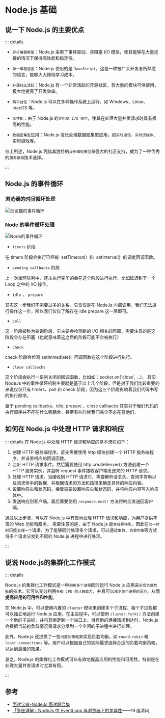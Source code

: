 # Node.js 基础

## 说一下 Node.js 的主要优点

::: details

- `异步编程模型`：Node.js 采用了事件驱动、非阻塞 I/O 模型，使其能够在大量连接的情况下保持高性能和稳定性。

- `单一编程语言`：Node.js 使用的是 `JavaScript`，这是一种被广大开发者所熟悉的语言，能够大大降低学习成本。

- `开源社区活跃`：Node.js 有一个非常活跃的开源社区，有大量的模块可供使用，极大地提高了开发效率。

- `跨平台性`：Node.js 可以在多种操作系统上运行，如 Windows、Linux、macOS 等。

- `高性能`：由于 Node.js 的`非阻塞 I/O 模型`，使其在处理大量并发请求时具有极高的性能。

- `数据密集型`应用：Node.js 擅长处理数据密集型应用，如`实时通信`、`实时流媒体`、实时游戏等。

综上所述，Node.js 凭借其独特的`异步编程模型`和强大的社区支持，成为了一种优秀的`服务器端`技术选择。

:::

## Node.js 的事件循环

### 浏览器的时间循环处理

<Image src="../../public/05node/eventloop-bw.png" alt="浏览器的事件循环"/>

### Node 的事件循环处理

<Image src="../../public/05node/eventloop-node.png" alt="Node的事件循环"/>

- `timers` 阶段

在 timers 阶段会执行已经被  setTimeout()  和  setInterval()  的调度回调函数。

- `pending callbacks` 阶段

上一次循环队列中，还未执行完毕的会在这个阶段进行执行。比如延迟到下一个 Loop 之中的 I/O 操作。

- `idle` 、 `prepare`

其实这一步我们不需要过多的关系，它仅仅是在 NodeJs 内部调用。我们无法进行操作这一步，所以我们仅仅了解存在 idle prepare 这一层即可。

- `poll`

这一阶段被称为轮询阶段，它主要会检测新的 I/O 相关的回调，需要注意的是这一阶段会存在阻塞（也就意味着这之后的阶段可能不会被执行）

- `check`

check 阶段会检测 setImmediate()  回调函数在这个阶段进行执行。

- `close callbacks`

这个阶段会执行一系列关闭的回调函数，比如如：socket.on('close', ...)。
其实 NodeJs 中的事件循环机制主要就是基于以上几个阶段，但是对于我们比较重要的来说仅仅只有 timers、poll 和 check 阶段，因为这三个阶段影响着我们代码书写的执行顺序。

至于 pending callbacks、idle, prepare 、close callbacks 其实对于我们代码的执行顺序并不存在什么强耦合，甚至有些时候我们完全不必在意他们。

## 如何在 Node.js 中处理 HTTP 请求和响应

::: details
在 Node.js 中处理 HTTP 请求和响应的基本流程如下：

1. 创建 HTTP 服务端程序。首先需要使用 http 模块创建一个 HTTP 服务端程序，并设置相应的回调函数。
2. 监听 HTTP 请求事件。然后需要使用 http.createServer() 方法创建一个 HTTP 服务实例，并监听 request 事件接收客户端发送来的 HTTP 请求。
3. 处理 HTTP 请求。当接收到 HTTP 请求时，需要解析请求头、查询字符串以及请求体中的数据，并根据请求的方法和路径来确定具体的响应内容。
4. 设置响应头和状态码。接着需要设置响应头和状态码，并将响应内容写入响应体中。
5. 发送响应到客户端。最后需要使用 `response.end()` 方法将响应发送回客户端。

通过以上步骤，可以在 Node.js 中有效地处理 HTTP 请求和响应，为用户提供丰富的 Web 功能和服务。
需要注意的是，由于 Node.js 是`单线程模型`，因此在`同一时刻`只能`处理一个`请求。为了能够同时处理多个请求，可以通过`集群`、`负载均衡`等方式将多个请求分发到不同的 Node.js 进程中进行处理。

:::

## 说说 Node.js的集群化工作模式

::: details

Node.js 的集群化工作模式是一种`利用多个进程`同时运行 Node.js 应用来`实现负载均衡`的技术。它可以充分利用`多核 CPU 的计算能力`，并且可以`减少单个进程的压力`，从而**提高应用的可用性和性能**。

在 Node.js 中，可以使用内置的 `cluster` 模块来创建多个子进程，每个子进程都可以独立地运行 Node.js 应用。在主进程中，可以使用 `cluster.fork()` 方法创建一个新的子进程，并将其绑定到一个端口上。当有新的连接请求到达时，Node.js 会根据当前的负载情况将请求分发到一个空闲的子进程中进行处理。

此外，Node.js 还提供了一些`内置的策略`来实现负载均衡，如 `round-robin` 和 `least-connections` 等。用户可以根据自己的实际需求选择合适的负载均衡策略，以达到最佳的效果。

总之，Node.js 的集群化工作模式可以有效地提高应用的性能和可用性，特别是在处理大量并发请求时尤其有用。

:::

## 参考

- [面试宝典-NodeJs 面试题合集](https://juejin.cn/post/7309158181841829938)
- [「多图详解」NodeJs 中 EventLoop 与浏览器下的差异性](https://juejin.cn/post/7077122129107353636?searchId=20240307121644574CCF4D4A751480DB31)——19 组清风
